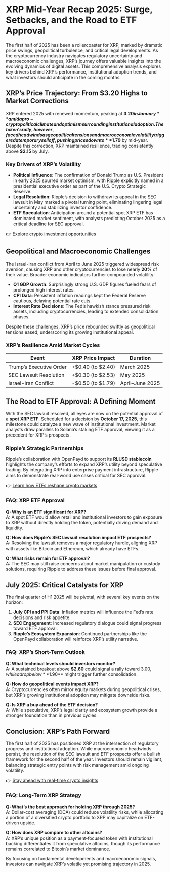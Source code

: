 # XRP Mid-Year Recap 2025: Surge, Setbacks, and the Road to ETF Approval  

The first half of 2025 has been a rollercoaster for XRP, marked by dramatic price swings, geopolitical turbulence, and critical legal developments. As the cryptocurrency industry navigates regulatory uncertainty and macroeconomic challenges, XRP’s journey offers valuable insights into the evolving dynamics of digital assets. This comprehensive analysis explores key drivers behind XRP’s performance, institutional adoption trends, and what investors should anticipate in the coming months.  

## XRP’s Price Trajectory: From $3.20 Highs to Market Corrections  

XRP entered 2025 with renewed momentum, peaking at **$3.20 in January** amid a pro-crypto political climate and optimism surrounding institutional adoption. The token’s rally, however, faced headwinds as geopolitical tensions and macroeconomic volatility triggered a temporary selloff, pushing prices down to **$1.79** by mid-year. Despite this correction, XRP maintained resilience, trading consistently above **$2.15** by July.  

### Key Drivers of XRP’s Volatility  
- **Political Influence**: The confirmation of Donald Trump as U.S. President in early 2025 spurred market optimism, with Ripple explicitly named in a presidential executive order as part of the U.S. Crypto Strategic Reserve.  
- **Legal Resolution**: Ripple’s decision to withdraw its appeal in the SEC lawsuit in May marked a pivotal turning point, eliminating lingering legal uncertainty and stabilizing investor confidence.  
- **ETF Speculation**: Anticipation around a potential spot XRP ETF has dominated market sentiment, with analysts predicting October 2025 as a critical deadline for SEC approval.  

👉 [Explore crypto investment opportunities](https://bit.ly/okx-bonus)  

## Geopolitical and Macroeconomic Challenges  

The Israel-Iran conflict from April to June 2025 triggered widespread risk aversion, causing XRP and other cryptocurrencies to lose nearly **20%** of their value. Broader economic indicators further compounded volatility:  
- **Q1 GDP Growth**: Surprisingly strong U.S. GDP figures fueled fears of prolonged high interest rates.  
- **CPI Data**: Persistent inflation readings kept the Federal Reserve cautious, delaying potential rate cuts.  
- **Interest Rate Decisions**: The Fed’s hawkish stance pressured risk assets, including cryptocurrencies, leading to extended consolidation phases.  

Despite these challenges, XRP’s price rebounded swiftly as geopolitical tensions eased, underscoring its growing institutional appeal.  

### XRP’s Resilience Amid Market Cycles  
| Event                | XRP Price Impact | Duration   |  
|----------------------|------------------|------------|  
| Trump’s Executive Order | +$0.40 (to $2.40) | March 2025 |  
| SEC Lawsuit Resolution | +$0.30 (to $2.53) | May 2025 |  
| Israel-Iran Conflict   | -$0.50 (to $1.79) | April–June 2025 |  

## The Road to ETF Approval: A Defining Moment  

With the SEC lawsuit resolved, all eyes are now on the potential approval of a **spot XRP ETF**. Scheduled for a decision by **October 17, 2025**, this milestone could catalyze a new wave of institutional investment. Market analysts draw parallels to Solana’s staking ETF approval, viewing it as a precedent for XRP’s prospects.  

### Ripple’s Strategic Partnerships  
Ripple’s collaboration with OpenPayd to support its **RLUSD stablecoin** highlights the company’s efforts to expand XRP’s utility beyond speculative trading. By integrating XRP into enterprise payment infrastructure, Ripple aims to demonstrate real-world use cases critical for SEC approval.  

👉 [Learn how ETFs reshape crypto markets](https://bit.ly/okx-bonus)  

### FAQ: XRP ETF Approval  
**Q: Why is an ETF significant for XRP?**  
A: A spot ETF would allow retail and institutional investors to gain exposure to XRP without directly holding the token, potentially driving demand and liquidity.  

**Q: How does Ripple’s SEC lawsuit resolution impact ETF prospects?**  
A: Resolving the lawsuit removes a major regulatory hurdle, aligning XRP with assets like Bitcoin and Ethereum, which already have ETFs.  

**Q: What risks remain for ETF approval?**  
A: The SEC may still raise concerns about market manipulation or custody solutions, requiring Ripple to address these issues before final approval.  

## July 2025: Critical Catalysts for XRP  

The final quarter of H1 2025 will be pivotal, with several key events on the horizon:  
1. **July CPI and PPI Data**: Inflation metrics will influence the Fed’s rate decisions and risk appetite.  
2. **SEC Engagement**: Increased regulatory dialogue could signal progress toward ETF approval.  
3. **Ripple’s Ecosystem Expansion**: Continued partnerships like the OpenPayd collaboration will reinforce XRP’s utility narrative.  

### FAQ: XRP’s Short-Term Outlook  
**Q: What technical levels should investors monitor?**  
A: A sustained breakout above **$2.60** could signal a rally toward $3.00, while a drop below **$1.90** might trigger further consolidation.  

**Q: How do geopolitical events impact XRP?**  
A: Cryptocurrencies often mirror equity markets during geopolitical crises, but XRP’s growing institutional adoption may mitigate downside risks.  

**Q: Is XRP a buy ahead of the ETF decision?**  
A: While speculative, XRP’s legal clarity and ecosystem growth provide a stronger foundation than in previous cycles.  

## Conclusion: XRP’s Path Forward  

The first half of 2025 has positioned XRP at the intersection of regulatory progress and institutional adoption. While macroeconomic headwinds persist, the resolution of the SEC lawsuit and ETF prospects offer a bullish framework for the second half of the year. Investors should remain vigilant, balancing strategic entry points with risk management amid ongoing volatility.  

👉 [Stay ahead with real-time crypto insights](https://bit.ly/okx-bonus)  

### FAQ: Long-Term XRP Strategy  
**Q: What’s the best approach for holding XRP through 2025?**  
A: Dollar-cost averaging (DCA) could reduce volatility risks, while allocating a portion of a diversified crypto portfolio to XRP may capitalize on ETF-driven upside.  

**Q: How does XRP compare to other altcoins?**  
A: XRP’s unique position as a payment-focused token with institutional backing differentiates it from speculative altcoins, though its performance remains correlated to Bitcoin’s market dominance.  

By focusing on fundamental developments and macroeconomic signals, investors can navigate XRP’s volatile yet promising trajectory in 2025.